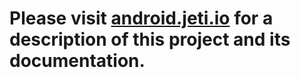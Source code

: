 # Please visit [android.jeti.io](http://android.jeti.io/) for a description of this project and its documentation.
